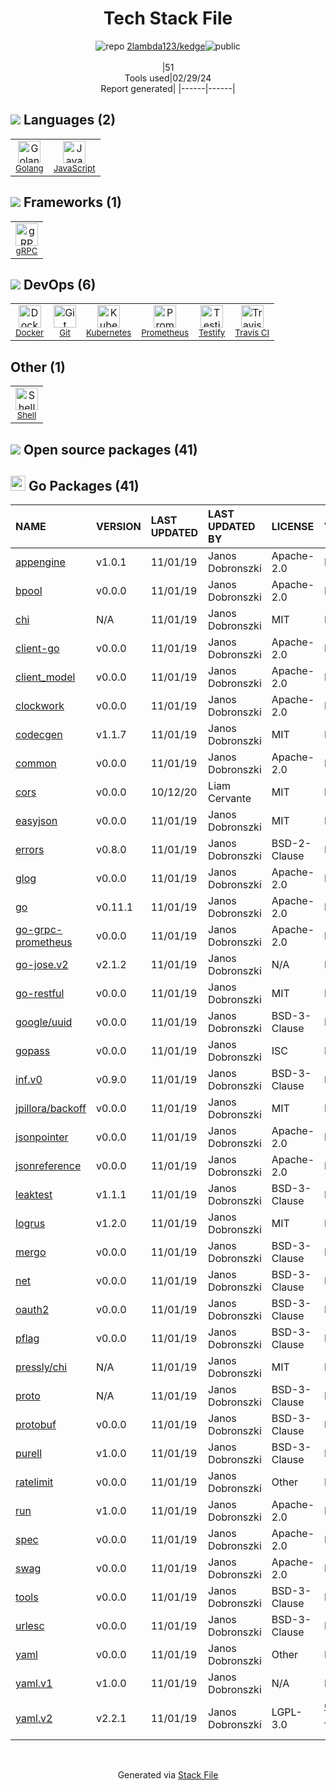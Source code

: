 <!--
&lt;--- Readme.md Snippet without images Start ---&gt;
## Tech Stack
2lambda123/kedge is built on the following main stack:

- [Golang](http://golang.org/) – Languages
- [JavaScript](https://developer.mozilla.org/en-US/docs/Web/JavaScript) – Languages
- [gRPC](https://grpc.io/) – Remote Procedure Call (RPC)
- [Docker](https://www.docker.com/) – Virtual Machine Platforms & Containers
- [Kubernetes](http://kubernetes.io/) – Container Tools
- [Prometheus](http://prometheus.io/) – Monitoring Tools
- [Testify](https://github.com/stretchr/testify) – Go Testing
- [Travis CI](http://travis-ci.com/) – Continuous Integration
- [Shell](https://en.wikipedia.org/wiki/Shell_script) – Shells

Full tech stack [here](/techstack.md)

&lt;--- Readme.md Snippet without images End ---&gt;

&lt;--- Readme.md Snippet with images Start ---&gt;
## Tech Stack
2lambda123/kedge is built on the following main stack:

- <img width='25' height='25' src='https://img.stackshare.io/service/1005/O6AczwfV_400x400.png' alt='Golang'/> [Golang](http://golang.org/) – Languages
- <img width='25' height='25' src='https://img.stackshare.io/service/1209/javascript.jpeg' alt='JavaScript'/> [JavaScript](https://developer.mozilla.org/en-US/docs/Web/JavaScript) – Languages
- <img width='25' height='25' src='https://img.stackshare.io/service/4670/default_d811b0ac72205af84aca21f967594338580be913.png' alt='gRPC'/> [gRPC](https://grpc.io/) – Remote Procedure Call (RPC)
- <img width='25' height='25' src='https://img.stackshare.io/service/586/n4u37v9t_400x400.png' alt='Docker'/> [Docker](https://www.docker.com/) – Virtual Machine Platforms & Containers
- <img width='25' height='25' src='https://img.stackshare.io/service/1885/21_d3cvM.png' alt='Kubernetes'/> [Kubernetes](http://kubernetes.io/) – Container Tools
- <img width='25' height='25' src='https://img.stackshare.io/service/2501/default_3cf1b307194b26782be5cb209d30360580ae5b3c.png' alt='Prometheus'/> [Prometheus](http://prometheus.io/) – Monitoring Tools
- <img width='25' height='25' src='https://img.stackshare.io/service/8695/stretchr.png' alt='Testify'/> [Testify](https://github.com/stretchr/testify) – Go Testing
- <img width='25' height='25' src='https://img.stackshare.io/service/460/Lu6cGu0z_400x400.png' alt='Travis CI'/> [Travis CI](http://travis-ci.com/) – Continuous Integration
- <img width='25' height='25' src='https://img.stackshare.io/service/4631/default_c2062d40130562bdc836c13dbca02d318205a962.png' alt='Shell'/> [Shell](https://en.wikipedia.org/wiki/Shell_script) – Shells

Full tech stack [here](/techstack.md)

&lt;--- Readme.md Snippet with images End ---&gt;
-->
<div align="center">

# Tech Stack File
![](https://img.stackshare.io/repo.svg "repo") [2lambda123/kedge](https://github.com/2lambda123/kedge)![](https://img.stackshare.io/public_badge.svg "public")
<br/><br/>
|51<br/>Tools used|02/29/24 <br/>Report generated|
|------|------|
</div>

## <img src='https://img.stackshare.io/languages.svg'/> Languages (2)
<table><tr>
  <td align='center'>
  <img width='36' height='36' src='https://img.stackshare.io/service/1005/O6AczwfV_400x400.png' alt='Golang'>
  <br>
  <sub><a href="http://golang.org/">Golang</a></sub>
  <br>
  <sub></sub>
</td>

<td align='center'>
  <img width='36' height='36' src='https://img.stackshare.io/service/1209/javascript.jpeg' alt='JavaScript'>
  <br>
  <sub><a href="https://developer.mozilla.org/en-US/docs/Web/JavaScript">JavaScript</a></sub>
  <br>
  <sub></sub>
</td>

</tr>
</table>

## <img src='https://img.stackshare.io/frameworks.svg'/> Frameworks (1)
<table><tr>
  <td align='center'>
  <img width='36' height='36' src='https://img.stackshare.io/service/4670/default_d811b0ac72205af84aca21f967594338580be913.png' alt='gRPC'>
  <br>
  <sub><a href="https://grpc.io/">gRPC</a></sub>
  <br>
  <sub></sub>
</td>

</tr>
</table>

## <img src='https://img.stackshare.io/devops.svg'/> DevOps (6)
<table><tr>
  <td align='center'>
  <img width='36' height='36' src='https://img.stackshare.io/service/586/n4u37v9t_400x400.png' alt='Docker'>
  <br>
  <sub><a href="https://www.docker.com/">Docker</a></sub>
  <br>
  <sub></sub>
</td>

<td align='center'>
  <img width='36' height='36' src='https://img.stackshare.io/service/1046/git.png' alt='Git'>
  <br>
  <sub><a href="http://git-scm.com/">Git</a></sub>
  <br>
  <sub></sub>
</td>

<td align='center'>
  <img width='36' height='36' src='https://img.stackshare.io/service/1885/21_d3cvM.png' alt='Kubernetes'>
  <br>
  <sub><a href="http://kubernetes.io/">Kubernetes</a></sub>
  <br>
  <sub></sub>
</td>

<td align='center'>
  <img width='36' height='36' src='https://img.stackshare.io/service/2501/default_3cf1b307194b26782be5cb209d30360580ae5b3c.png' alt='Prometheus'>
  <br>
  <sub><a href="http://prometheus.io/">Prometheus</a></sub>
  <br>
  <sub></sub>
</td>

<td align='center'>
  <img width='36' height='36' src='https://img.stackshare.io/service/8695/stretchr.png' alt='Testify'>
  <br>
  <sub><a href="https://github.com/stretchr/testify">Testify</a></sub>
  <br>
  <sub></sub>
</td>

<td align='center'>
  <img width='36' height='36' src='https://img.stackshare.io/service/460/Lu6cGu0z_400x400.png' alt='Travis CI'>
  <br>
  <sub><a href="http://travis-ci.com/">Travis CI</a></sub>
  <br>
  <sub></sub>
</td>

</tr>
</table>

## Other (1)
<table><tr>
  <td align='center'>
  <img width='36' height='36' src='https://img.stackshare.io/service/4631/default_c2062d40130562bdc836c13dbca02d318205a962.png' alt='Shell'>
  <br>
  <sub><a href="https://en.wikipedia.org/wiki/Shell_script">Shell</a></sub>
  <br>
  <sub></sub>
</td>

</tr>
</table>


## <img src='https://img.stackshare.io/group.svg' /> Open source packages (41)</h2>

## <img width='24' height='24' src='https://img.stackshare.io/service/21112/default_1346bbda8fe03e4dce5601323a3ca47a10c1ae36.png'/> Go Packages (41)

|NAME|VERSION|LAST UPDATED|LAST UPDATED BY|LICENSE|VULNERABILITIES|
|:------|:------|:------|:------|:------|:------|
|[appengine](https://pkg.go.dev/google.golang.org/appengine)|v1.0.1|11/01/19|Janos Dobronszki |Apache-2.0|N/A|
|[bpool](https://pkg.go.dev/github.com/oxtoacart/bpool)|v0.0.0|11/01/19|Janos Dobronszki |Apache-2.0|N/A|
|[chi](https://pkg.go.dev/github.com/go-chi/chi)|N/A|11/01/19|Janos Dobronszki |MIT|N/A|
|[client-go](https://pkg.go.dev/k8s.io/client-go)|v0.0.0|11/01/19|Janos Dobronszki |Apache-2.0|N/A|
|[client_model](https://pkg.go.dev/github.com/prometheus/client_model)|v0.0.0|11/01/19|Janos Dobronszki |Apache-2.0|N/A|
|[clockwork](https://pkg.go.dev/github.com/jonboulle/clockwork)|v0.0.0|11/01/19|Janos Dobronszki |Apache-2.0|N/A|
|[codecgen](https://pkg.go.dev/github.com/ugorji/go/codec/codecgen)|v1.1.7|11/01/19|Janos Dobronszki |MIT|N/A|
|[common](https://pkg.go.dev/github.com/prometheus/common)|v0.0.0|11/01/19|Janos Dobronszki |Apache-2.0|N/A|
|[cors](https://pkg.go.dev/github.com/rs/cors)|v0.0.0|10/12/20|Liam Cervante |MIT|N/A|
|[easyjson](https://pkg.go.dev/github.com/mailru/easyjson)|v0.0.0|11/01/19|Janos Dobronszki |MIT|N/A|
|[errors](https://pkg.go.dev/github.com/pkg/errors)|v0.8.0|11/01/19|Janos Dobronszki |BSD-2-Clause|N/A|
|[glog](https://pkg.go.dev/github.com/golang/glog)|v0.0.0|11/01/19|Janos Dobronszki |Apache-2.0|N/A|
|[go](https://pkg.go.dev/cloud.google.com/go)|v0.11.1|11/01/19|Janos Dobronszki |Apache-2.0|N/A|
|[go-grpc-prometheus](https://pkg.go.dev/github.com/grpc-ecosystem/go-grpc-prometheus)|v0.0.0|11/01/19|Janos Dobronszki |Apache-2.0|N/A|
|[go-jose.v2](https://pkg.go.dev/gopkg.in/square/go-jose.v2)|v2.1.2|11/01/19|Janos Dobronszki |N/A|N/A|
|[go-restful](https://pkg.go.dev/github.com/emicklei/go-restful)|v0.0.0|11/01/19|Janos Dobronszki |MIT|N/A|
|[google/uuid](https://pkg.go.dev/github.com/google/uuid)|v0.0.0|11/01/19|Janos Dobronszki |BSD-3-Clause|N/A|
|[gopass](https://pkg.go.dev/github.com/howeyc/gopass)|v0.0.0|11/01/19|Janos Dobronszki |ISC|N/A|
|[inf.v0](https://pkg.go.dev/gopkg.in/inf.v0)|v0.9.0|11/01/19|Janos Dobronszki |BSD-3-Clause|N/A|
|[jpillora/backoff](https://pkg.go.dev/github.com/jpillora/backoff)|v0.0.0|11/01/19|Janos Dobronszki |MIT|N/A|
|[jsonpointer](https://pkg.go.dev/github.com/go-openapi/jsonpointer)|v0.0.0|11/01/19|Janos Dobronszki |Apache-2.0|N/A|
|[jsonreference](https://pkg.go.dev/github.com/go-openapi/jsonreference)|v0.0.0|11/01/19|Janos Dobronszki |Apache-2.0|N/A|
|[leaktest](https://pkg.go.dev/github.com/fortytw2/leaktest)|v1.1.1|11/01/19|Janos Dobronszki |BSD-3-Clause|N/A|
|[logrus](https://pkg.go.dev/github.com/sirupsen/logrus)|v1.2.0|11/01/19|Janos Dobronszki |MIT|N/A|
|[mergo](https://pkg.go.dev/github.com/imdario/mergo)|v0.0.0|11/01/19|Janos Dobronszki |BSD-3-Clause|N/A|
|[net](https://pkg.go.dev/golang.org/x/net)|v0.0.0|11/01/19|Janos Dobronszki |BSD-3-Clause|N/A|
|[oauth2](https://pkg.go.dev/golang.org/x/oauth2)|v0.0.0|11/01/19|Janos Dobronszki |BSD-3-Clause|N/A|
|[pflag](https://pkg.go.dev/github.com/spf13/pflag)|v0.0.0|11/01/19|Janos Dobronszki |BSD-3-Clause|N/A|
|[pressly/chi](https://pkg.go.dev/github.com/pressly/chi)|N/A|11/01/19|Janos Dobronszki |MIT|N/A|
|[proto](https://pkg.go.dev/github.com/golang/protobuf/proto)|N/A|11/01/19|Janos Dobronszki |BSD-3-Clause|N/A|
|[protobuf](https://pkg.go.dev/github.com/golang/protobuf)|v0.0.0|11/01/19|Janos Dobronszki |BSD-3-Clause|N/A|
|[purell](https://pkg.go.dev/github.com/PuerkitoBio/purell)|v1.0.0|11/01/19|Janos Dobronszki |BSD-3-Clause|N/A|
|[ratelimit](https://pkg.go.dev/github.com/juju/ratelimit)|v0.0.0|11/01/19|Janos Dobronszki |Other|N/A|
|[run](https://pkg.go.dev/github.com/oklog/run)|v1.0.0|11/01/19|Janos Dobronszki |Apache-2.0|N/A|
|[spec](https://pkg.go.dev/github.com/go-openapi/spec)|v0.0.0|11/01/19|Janos Dobronszki |Apache-2.0|N/A|
|[swag](https://pkg.go.dev/github.com/go-openapi/swag)|v0.0.0|11/01/19|Janos Dobronszki |Apache-2.0|N/A|
|[tools](https://pkg.go.dev/golang.org/x/tools)|v0.0.0|11/01/19|Janos Dobronszki |BSD-3-Clause|N/A|
|[urlesc](https://pkg.go.dev/github.com/PuerkitoBio/urlesc)|v0.0.0|11/01/19|Janos Dobronszki |BSD-3-Clause|N/A|
|[yaml](https://pkg.go.dev/github.com/ghodss/yaml)|v0.0.0|11/01/19|Janos Dobronszki |Other|N/A|
|[yaml.v1](https://pkg.go.dev/gopkg.in/yaml.v1)|v1.0.0|11/01/19|Janos Dobronszki |N/A|N/A|
|[yaml.v2](https://pkg.go.dev/gopkg.in/yaml.v2)|v2.2.1|11/01/19|Janos Dobronszki |LGPL-3.0|[CVE-2019-11254](https://github.com/advisories/GHSA-wxc4-f4m6-wwqv) (Moderate)|

<br/>
<div align='center'>

Generated via [Stack File](https://github.com/marketplace/stack-file)
